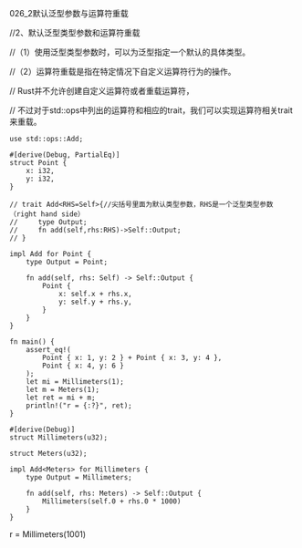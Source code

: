 026_2默认泛型参数与运算符重载

 //2、默认泛型类型参数和运算符重载

//（1）使用泛型类型参数时，可以为泛型指定一个默认的具体类型。

//（2）运算符重载是指在特定情况下自定义运算符行为的操作。

//  Rust并不允许创建自定义运算符或者重载运算符，

//  不过对于std::ops中列出的运算符和相应的trait，我们可以实现运算符相关trait来重载。

```
use std::ops::Add;

#[derive(Debug, PartialEq)]
struct Point {
    x: i32,
    y: i32,
}

// trait Add<RHS=Self>{//尖括号里面为默认类型参数，RHS是一个泛型类型参数（right hand side）
//     type Output;
//     fn add(self,rhs:RHS)->Self::Output;
// }

impl Add for Point {
    type Output = Point;

    fn add(self, rhs: Self) -> Self::Output {
        Point {
            x: self.x + rhs.x,
            y: self.y + rhs.y,
        }
    }
}

fn main() {
    assert_eq!(
        Point { x: 1, y: 2 } + Point { x: 3, y: 4 },
        Point { x: 4, y: 6 }
    );
    let mi = Millimeters(1);
    let m = Meters(1);
    let ret = mi + m;
    println!("r = {:?}", ret);
}

#[derive(Debug)]
struct Millimeters(u32);

struct Meters(u32);

impl Add<Meters> for Millimeters {
    type Output = Millimeters;

    fn add(self, rhs: Meters) -> Self::Output {
        Millimeters(self.0 + rhs.0 * 1000)
    }
}

```

r = Millimeters(1001)